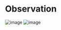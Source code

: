 # Observation
![image](https://github.com/user-attachments/assets/fdb5f066-161c-4ef5-a598-1876d752fb57)
![image](https://github.com/user-attachments/assets/47e66d1d-dc87-40fd-8822-01e0ca607e41)


